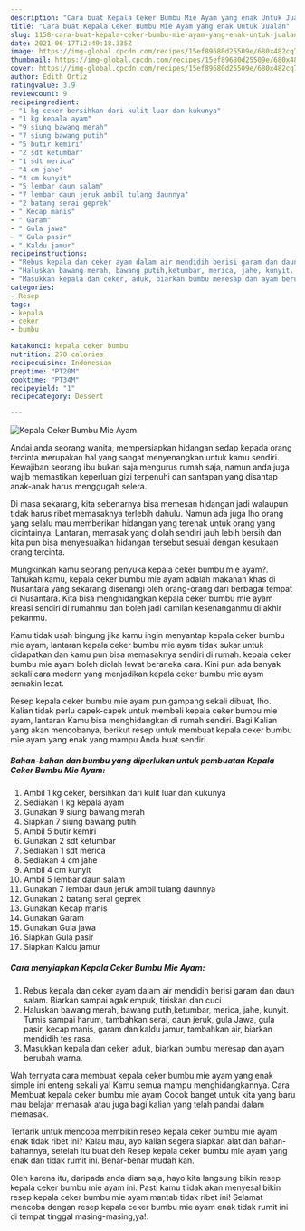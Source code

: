 ```yaml
---
description: "Cara buat Kepala Ceker Bumbu Mie Ayam yang enak Untuk Jualan"
title: "Cara buat Kepala Ceker Bumbu Mie Ayam yang enak Untuk Jualan"
slug: 1158-cara-buat-kepala-ceker-bumbu-mie-ayam-yang-enak-untuk-jualan
date: 2021-06-17T12:49:18.335Z
image: https://img-global.cpcdn.com/recipes/15ef89680d25509e/680x482cq70/kepala-ceker-bumbu-mie-ayam-foto-resep-utama.jpg
thumbnail: https://img-global.cpcdn.com/recipes/15ef89680d25509e/680x482cq70/kepala-ceker-bumbu-mie-ayam-foto-resep-utama.jpg
cover: https://img-global.cpcdn.com/recipes/15ef89680d25509e/680x482cq70/kepala-ceker-bumbu-mie-ayam-foto-resep-utama.jpg
author: Edith Ortiz
ratingvalue: 3.9
reviewcount: 9
recipeingredient:
- "1 kg ceker bersihkan dari kulit luar dan kukunya"
- "1 kg kepala ayam"
- "9 siung bawang merah"
- "7 siung bawang putih"
- "5 butir kemiri"
- "2 sdt ketumbar"
- "1 sdt merica"
- "4 cm jahe"
- "4 cm kunyit"
- "5 lembar daun salam"
- "7 lembar daun jeruk ambil tulang daunnya"
- "2 batang serai geprek"
- " Kecap manis"
- " Garam"
- " Gula jawa"
- " Gula pasir"
- " Kaldu jamur"
recipeinstructions:
- "Rebus kepala dan ceker ayam dalam air mendidih berisi garam dan daun salam. Biarkan sampai agak empuk, tiriskan dan cuci"
- "Haluskan bawang merah, bawang putih,ketumbar, merica, jahe, kunyit. Tumis sampai harum, tambahkan serai, daun jeruk, gula Jawa, gula pasir, kecap manis, garam dan kaldu jamur, tambahkan air, biarkan mendidih tes rasa."
- "Masukkan kepala dan ceker, aduk, biarkan bumbu meresap dan ayam berubah warna."
categories:
- Resep
tags:
- kepala
- ceker
- bumbu

katakunci: kepala ceker bumbu 
nutrition: 270 calories
recipecuisine: Indonesian
preptime: "PT20M"
cooktime: "PT34M"
recipeyield: "1"
recipecategory: Dessert

---
```



![Kepala Ceker Bumbu Mie Ayam](https://img-global.cpcdn.com/recipes/15ef89680d25509e/680x482cq70/kepala-ceker-bumbu-mie-ayam-foto-resep-utama.jpg)

Andai anda seorang wanita, mempersiapkan hidangan sedap kepada orang tercinta merupakan hal yang sangat menyenangkan untuk kamu sendiri. Kewajiban seorang ibu bukan saja mengurus rumah saja, namun anda juga wajib memastikan keperluan gizi terpenuhi dan santapan yang disantap anak-anak harus menggugah selera.

Di masa  sekarang, kita sebenarnya bisa memesan hidangan jadi walaupun tidak harus ribet memasaknya terlebih dahulu. Namun ada juga lho orang yang selalu mau memberikan hidangan yang terenak untuk orang yang dicintainya. Lantaran, memasak yang diolah sendiri jauh lebih bersih dan kita pun bisa menyesuaikan hidangan tersebut sesuai dengan kesukaan orang tercinta. 



Mungkinkah kamu seorang penyuka kepala ceker bumbu mie ayam?. Tahukah kamu, kepala ceker bumbu mie ayam adalah makanan khas di Nusantara yang sekarang disenangi oleh orang-orang dari berbagai tempat di Nusantara. Kita bisa menghidangkan kepala ceker bumbu mie ayam kreasi sendiri di rumahmu dan boleh jadi camilan kesenanganmu di akhir pekanmu.

Kamu tidak usah bingung jika kamu ingin menyantap kepala ceker bumbu mie ayam, lantaran kepala ceker bumbu mie ayam tidak sukar untuk didapatkan dan kamu pun bisa memasaknya sendiri di rumah. kepala ceker bumbu mie ayam boleh diolah lewat beraneka cara. Kini pun ada banyak sekali cara modern yang menjadikan kepala ceker bumbu mie ayam semakin lezat.

Resep kepala ceker bumbu mie ayam pun gampang sekali dibuat, lho. Kalian tidak perlu capek-capek untuk membeli kepala ceker bumbu mie ayam, lantaran Kamu bisa menghidangkan di rumah sendiri. Bagi Kalian yang akan mencobanya, berikut resep untuk membuat kepala ceker bumbu mie ayam yang enak yang mampu Anda buat sendiri.

<!--inarticleads1-->

##### Bahan-bahan dan bumbu yang diperlukan untuk pembuatan Kepala Ceker Bumbu Mie Ayam:

1. Ambil 1 kg ceker, bersihkan dari kulit luar dan kukunya
1. Sediakan 1 kg kepala ayam
1. Gunakan 9 siung bawang merah
1. Siapkan 7 siung bawang putih
1. Ambil 5 butir kemiri
1. Gunakan 2 sdt ketumbar
1. Sediakan 1 sdt merica
1. Sediakan 4 cm jahe
1. Ambil 4 cm kunyit
1. Ambil 5 lembar daun salam
1. Gunakan 7 lembar daun jeruk ambil tulang daunnya
1. Gunakan 2 batang serai geprek
1. Gunakan  Kecap manis
1. Gunakan  Garam
1. Gunakan  Gula jawa
1. Siapkan  Gula pasir
1. Siapkan  Kaldu jamur




<!--inarticleads2-->

##### Cara menyiapkan Kepala Ceker Bumbu Mie Ayam:

1. Rebus kepala dan ceker ayam dalam air mendidih berisi garam dan daun salam. Biarkan sampai agak empuk, tiriskan dan cuci
1. Haluskan bawang merah, bawang putih,ketumbar, merica, jahe, kunyit. Tumis sampai harum, tambahkan serai, daun jeruk, gula Jawa, gula pasir, kecap manis, garam dan kaldu jamur, tambahkan air, biarkan mendidih tes rasa.
1. Masukkan kepala dan ceker, aduk, biarkan bumbu meresap dan ayam berubah warna.




Wah ternyata cara membuat kepala ceker bumbu mie ayam yang enak simple ini enteng sekali ya! Kamu semua mampu menghidangkannya. Cara Membuat kepala ceker bumbu mie ayam Cocok banget untuk kita yang baru mau belajar memasak atau juga bagi kalian yang telah pandai dalam memasak.

Tertarik untuk mencoba membikin resep kepala ceker bumbu mie ayam enak tidak ribet ini? Kalau mau, ayo kalian segera siapkan alat dan bahan-bahannya, setelah itu buat deh Resep kepala ceker bumbu mie ayam yang enak dan tidak rumit ini. Benar-benar mudah kan. 

Oleh karena itu, daripada anda diam saja, hayo kita langsung bikin resep kepala ceker bumbu mie ayam ini. Pasti kamu tiidak akan menyesal bikin resep kepala ceker bumbu mie ayam mantab tidak ribet ini! Selamat mencoba dengan resep kepala ceker bumbu mie ayam enak tidak rumit ini di tempat tinggal masing-masing,ya!.

